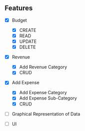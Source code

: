 ## Features

- [x] Budget

  - [x] CREATE
  - [x] READ
  - [x] UPDATE
  - [x] DELETE

- [x] Revenue

  - [x] Add Revenue Category
  - [x] CRUD

- [x] Add Expense

  - [x] Add Expense Category
  - [x] Add Expense Sub-Category
  - [x] CRUD

- [ ] Graphical Representation of Data

- [ ] UI
